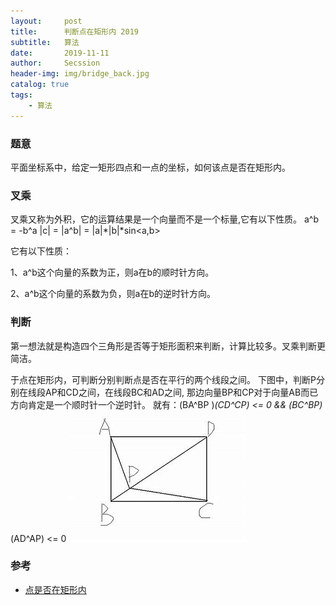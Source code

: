 ```yaml
---
layout:     post
title:      判断点在矩形内 2019
subtitle:   算法
date:       2019-11-11
author:     Secssion
header-img:	img/bridge_back.jpg
catalog: true
tags:
    - 算法
---
```


### 题意

平面坐标系中，给定一矩形四点和一点的坐标，如何该点是否在矩形内。


### 叉乘
叉乘又称为外积，它的运算结果是一个向量而不是一个标量,它有以下性质。
	 a^b = -b^a
	 |c| =  |a^b| = |a|*|b|*sin<a,b>
	 
它有以下性质：
 
	
 
 1、a^b这个向量的系数为正，则a在b的顺时针方向。

 
  
  2、a^b这个向量的系数为负，则a在b的逆时针方向。
	
	
###  判断
第一想法就是构造四个三角形是否等于矩形面积来判断，计算比较多。叉乘判断更简洁。

于点在矩形内，可判断分别判断点是否在平行的两个线段之间。
下图中，判断P分别在线段AP和CD之间，在线段BC和AD之间, 那边向量BP和CP对于向量AB而已方向肯定是一个顺时针一个逆时针。
就有：(BA^BP )*(CD^CP) <= 0   &&  (BC^BP)*(AD^AP) <= 0
![img](/img/post-in/retangle.jpg)

### 参考

- [点是否在矩形内](https://www.cnblogs.com/fangsmile/p/9306510.html)


